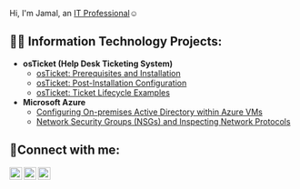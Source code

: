 Hi, I'm Jamal, an <a href="https://linkedin.com/in/Josh">IT Professional</a>☺</h1>

<h2>👨‍💻 Information Technology Projects:</h2>

- <b>osTicket (Help Desk Ticketing System)</b>
  - [osTicket: Prerequisites and Installation](https://github.com/jamalj332/osticket-prereqs)
  - [osTicket: Post-Installation Configuration](https://github.com/jamalj332/post-install-config)
  - [osTicket: Ticket Lifecycle Examples](https://github.com/jamalj332/ticket-lifecycle)
- <b>Microsoft Azure</b>
  - [Configuring On-premises Active Directory within Azure VMs](https://github.com/jamalj332/configure-ad)
  - [Network Security Groups (NSGs) and Inspecting Network Protocols](https://github.com/jamalj332/azure-network-protocols)

<h2>🤳Connect with me:</h2>

[<img align="left" alt="Josh | Twitter" width="22px" src="https://cdn.jsdelivr.net/npm/simple-icons@v3/icons/twitter.svg" />][twitter]
[<img align="left" alt="Josh | LinkedIn" width="22px" src="https://cdn.jsdelivr.net/npm/simple-icons@v3/icons/linkedin.svg" />][linkedin]
[<img align="left" alt="Josh | Instagram" width="22px" src="https://cdn.jsdelivr.net/npm/simple-icons@v3/icons/instagram.svg" />][instagram]

[twitter]: https://twitter.com/Josh
[instagram]: https://www.instagram.com/Josh
[linkedin]: https://linkedin.com/in/Josh
